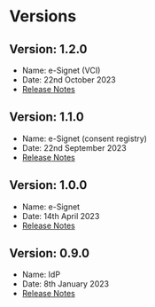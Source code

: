 # Versions

## Version: 1.2.0

* Name: e-Signet (VCI)
* Date: 22nd October 2023
* [Release Notes](v1.2.0/)

## Version: 1.1.0

* Name: e-Signet (consent registry)
* Date: 22nd September 2023
* [Release Notes](v1.1.0/)

## Version: 1.0.0

* Name: e-Signet
* Date: 14th April 2023
* [Release Notes](v1.0.0/)

## Version: 0.9.0

* Name: IdP
* Date: 8th January 2023
* [Release Notes](v0.9.0/)
